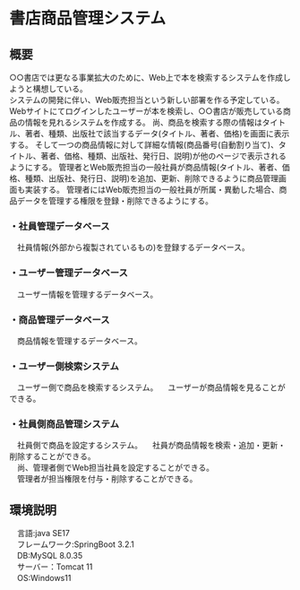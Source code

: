 # 書店商品管理システム

## 概要
  ○○書店では更なる事業拡大のために、Web上で本を検索するシステムを作成しようと構想している。  
  システムの開発に伴い、Web販売担当という新しい部署を作る予定している。  
  Webサイトにてログインしたユーザーが本を検索し、○○書店が販売している商品の情報を見れるシステムを作成する。
  尚、商品を検索する際の情報はタイトル、著者、種類、出版社で該当するデータ(タイトル、著者、価格)を画面に表示する。
  そして一つの商品情報に対して詳細な情報(商品番号(自動割り当て)、タイトル、著者、価格、種類、出版社、発行日、説明)が他のページで表示されるようにする。
  管理者とWeb販売担当の一般社員が商品情報(タイトル、著者、価格、種類、出版社、発行日、説明)を追加、更新、削除できるように商品管理画面も実装する。
  管理者にはWeb販売担当の一般社員が所属・異動した場合、商品データを管理する権限を登録・削除できるようにする。

### ・社員管理データベース
　社員情報(外部から複製されているもの)を登録するデータベース。

### ・ユーザー管理データベース
　ユーザー情報を管理するデータベース。

### ・商品管理データベース
　商品情報を管理するデータベース。

### ・ユーザー側検索システム
　ユーザー側で商品を検索するシステム。
　ユーザーが商品情報を見ることができる。

### ・社員側商品管理システム
　社員側で商品を設定するシステム。
　社員が商品情報を検索・追加・更新・削除することができる。  
　尚、管理者側でWeb担当社員を設定することができる。  
　管理者が担当権限を付与・削除することができる。  

## 環境説明
　言語:java SE17  
　フレームワーク:SpringBoot 3.2.1  
　DB:MySQL 8.0.35  
　サーバー：Tomcat 11  
　OS:Windows11  

